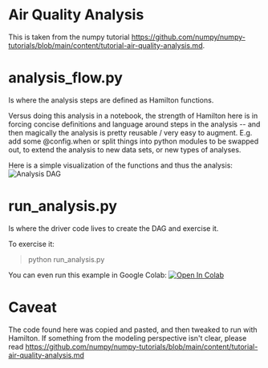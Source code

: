 # Air Quality Analysis

This is taken from the numpy tutorial https://github.com/numpy/numpy-tutorials/blob/main/content/tutorial-air-quality-analysis.md.

# analysis_flow.py
Is where the analysis steps are defined as Hamilton functions.

Versus doing this analysis in a notebook, the strength of Hamilton here is in
forcing concise definitions and language around steps in the analysis -- and
then magically the analysis is pretty reusable / very easy to augment. E.g. add some
@config.when or split things into python modules to be swapped out, to extend the
analysis to new data sets, or new types of analyses.

Here is a simple visualization of the functions and thus the analysis:
![Analysis DAG](my_file.dot.png)

# run_analysis.py
Is where the driver code lives to create the DAG and exercise it.

To exercise it:
> python run_analysis.py

You can even run this example in Google Colab:
[![Open In Colab](https://colab.research.google.com/assets/colab-badge.svg)
](https://colab.research.google.com/github/dagworks-inc/hamilton/blob/main/examples/numpy/air-quality-analysis/hamilton_notebook.ipynb)



# Caveat
The code found here was copied and pasted, and then tweaked to run with Hamilton. If something from the modeling
perspective isn't clear, please read https://github.com/numpy/numpy-tutorials/blob/main/content/tutorial-air-quality-analysis.md
